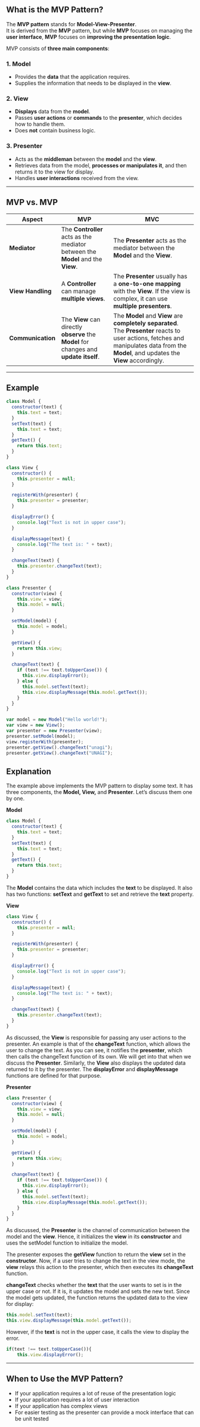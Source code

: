 ## **What is the MVP Pattern?**

The **MVP pattern** stands for **Model-View-Presenter**.  
It is derived from the **MVP** pattern, but while **MVP** focuses on managing the **user interface**, **MVP** focuses on **improving the presentation logic**.

MVP consists of **three main components**:

### **1. Model**

- Provides the **data** that the application requires.
- Supplies the information that needs to be displayed in the **view**.

### **2. View**

- **Displays** data from the **model**.
- Passes **user actions** or **commands** to the **presenter**, which decides how to handle them.
- Does **not** contain business logic.

### **3. Presenter**

- Acts as the **middleman** between the **model** and the **view**.
- Retrieves data from the model, **processes or manipulates it**, and then returns it to the view for display.
- Handles **user interactions** received from the view.

---

## **MVP vs. MVP**

| Aspect            | **MVP**                                                                                | **MVC**                                                                                                                                                                                   |
| ----------------- | -------------------------------------------------------------------------------------- | ----------------------------------------------------------------------------------------------------------------------------------------------------------------------------------------- |
| **Mediator**      | The **Controller** acts as the mediator between the **Model** and the **View**.        | The **Presenter** acts as the mediator between the **Model** and the **View**.                                                                                                            |
| **View Handling** | A **Controller** can manage **multiple views**.                                        | The **Presenter** usually has a **one-to-one mapping** with the **View**. If the view is complex, it can use **multiple presenters**.                                                     |
| **Communication** | The **View** can directly **observe** the **Model** for changes and **update itself**. | The **Model** and **View** are **completely separated**. The **Presenter** reacts to user actions, fetches and manipulates data from the **Model**, and updates the **View** accordingly. |

---

## Example

```javascript
class Model {
  constructor(text) {
    this.text = text;
  }
  setText(text) {
    this.text = text;
  }
  getText() {
    return this.text;
  }
}

class View {
  constructor() {
    this.presenter = null;
  }

  registerWith(presenter) {
    this.presenter = presenter;
  }

  displayError() {
    console.log("Text is not in upper case");
  }

  displayMessage(text) {
    console.log("The text is: " + text);
  }

  changeText(text) {
    this.presenter.changeText(text);
  }
}

class Presenter {
  constructor(view) {
    this.view = view;
    this.model = null;
  }

  setModel(model) {
    this.model = model;
  }

  getView() {
    return this.view;
  }

  changeText(text) {
    if (text !== text.toUpperCase()) {
      this.view.displayError();
    } else {
      this.model.setText(text);
      this.view.displayMessage(this.model.getText());
    }
  }
}

var model = new Model("Hello world!");
var view = new View();
var presenter = new Presenter(view);
presenter.setModel(model);
view.registerWith(presenter);
presenter.getView().changeText("unagi");
presenter.getView().changeText("UNAGI");
```

## Explanation

The example above implements the MVP pattern to display some text. It has three components, the **Model, View,** and **Presenter**. Let’s discuss them one by one.

**Model**

```javascript
class Model {
  constructor(text) {
    this.text = text;
  }
  setText(text) {
    this.text = text;
  }
  getText() {
    return this.text;
  }
}
```

The **Model** contains the data which includes the **text** to be displayed. It also has two functions: **setText** and **getText** to set and retrieve the **text** property.

**View**

```javascript
class View {
  constructor() {
    this.presenter = null;
  }

  registerWith(presenter) {
    this.presenter = presenter;
  }

  displayError() {
    console.log("Text is not in upper case");
  }

  displayMessage(text) {
    console.log("The text is: " + text);
  }

  changeText(text) {
    this.presenter.changeText(text);
  }
}
```

As discussed, the **View** is responsible for passing any user actions to the presenter. An example is that of the **changeText** function, which allows the user to change the text. As you can see, it notifies the **presenter**, which then calls the changeText function of its own. We will get into that when we discuss the **Presenter**. Similarly, the **View** also displays the updated data returned to it by the presenter. The **displayError** and **displayMessage** functions are defined for that purpose.

**Presenter**

```javascript
class Presenter {
  constructor(view) {
    this.view = view;
    this.model = null;
  }

  setModel(model) {
    this.model = model;
  }

  getView() {
    return this.view;
  }

  changeText(text) {
    if (text !== text.toUpperCase()) {
      this.view.displayError();
    } else {
      this.model.setText(text);
      this.view.displayMessage(this.model.getText());
    }
  }
}
```

As discussed, the **Presenter** is the channel of communication between the model and the **view**. Hence, it initializes the **view** in its **constructor** and uses the setModel function to initialize the model.

The presenter exposes the **getView** function to return the **view** set in the **constructor**. Now, if a user tries to change the text in the view mode, the **view** relays this action to the presenter, which then executes its **changeText** function.

**changeText** checks whether the **text** that the user wants to set is in the upper case or not. If it is, it updates the model and sets the new text. Since the model gets updated, the function returns the updated data to the view for display:

```javascript
this.model.setText(text);
this.view.displayMessage(this.model.getText());
```

However, if the **text** is not in the upper case, it calls the view to display the error.

```javascript
if(text !== text.toUpperCase()){
    this.view.displayError();
```

---

## When to Use the MVP Pattern?

- If your application requires a lot of reuse of the presentation logic
- If your application requires a lot of user interaction
- If your application has complex views
- For easier testing as the presenter can provide a mock interface that can be unit tested

